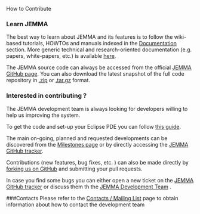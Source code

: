 How to Contribute
<!-- Remember: the first line always goes with the title-->
<!-- Please use h3 headers (###) inside these files -->

### Learn JEMMA

The best way to learn about JEMMA and its features is to follow the wiki-based tutorials, HOWTOs and manuals indexed in the [Documentation](howtos.html) section. More generic technical and research-oriented documentation (e.g. papers, white-papers, etc.) is available [here](resources.html).

The JEMMA source code can always be accessed from the official <a href="http://github.com/ismb/jemma" target="_parent">JEMMA GitHub page</a>[](). You can also download the latest snapshot of the full code repository in <a href="http://github.com/ismb/jemma/zipball/master" target="_parent">.zip</a> or <a href="http://github.com/ismb/jemma/tarball/master" target="_parent">.tar.gz</a> format.

### Interested in contributing ?

The JEMMA development team is always looking for developers willing to help us improving the system. 

To get the code and set-up your Eclipse PDE you can follow <a href="https://github.com/ismb/jemma/wiki/Contribute">this guide</a>.

The main on-going, planned and requested developments can be discovered from the <a href="http://github.com/ismb/jemma/wiki/milestones" target="_parent">Milestones page</a> or by directly accessing the <a href="http://github.com/ismb/jemma/issues" target="_parent">JEMMA GitHub tracker</a>.

Contributions (new features, bug fixes, etc. ) can also be made directly by <a href="http://github.com/ismb/jemma/fork" target="_parent">forking us on GitHub</a> and submitting your pull requests.

In case you find some bugs you can either open a new ticket on the <a href="http://github.com/ismb/jemma/issues" target="_parent">JEMMA GitHub tracker</a> or discuss them  th the [JEMMA Development Team](./devteam.html) .
 
###Contacts
Please refer to the [Contacts / Mailing List](./devteam.html) page to obtain information about how to contact the development team

